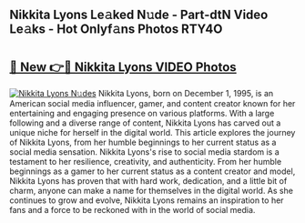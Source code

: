 ## Nikkita Lyons Le𝚊ked N𝚞de - Part-dtN Video Le𝚊ks - Hot Onlyf𝚊ns Photos RTY4O

# <h2><a href="http://ac17558.deff.icu/?id=Nikkita+Lyons">🔗 New 👉🔴 Nikkita Lyons VIDEO Photos</a></h2>

[![Nikkita Lyons N𝚞des](https://i.imgur.com/rIISA9y.gif)](http://ac17558.deff.icu/?id=Nikkita+Lyons)
Nikkita Lyons, born on December 1, 1995, is an American social media influencer, gamer, and content creator known for her entertaining and engaging presence on various platforms. With a large following and a diverse range of content, Nikkita Lyons has carved out a unique niche for herself in the digital world. This article explores the journey of Nikkita Lyons, from her humble beginnings to her current status as a social media sensation. Nikkita Lyons's rise to social media stardom is a testament to her resilience, creativity, and authenticity. From her humble beginnings as a gamer to her current status as a content creator and model, Nikkita Lyons has proven that with hard work, dedication, and a little bit of charm, anyone can make a name for themselves in the digital world. As she continues to grow and evolve, Nikkita Lyons remains an inspiration to her fans and a force to be reckoned with in the world of social media.
